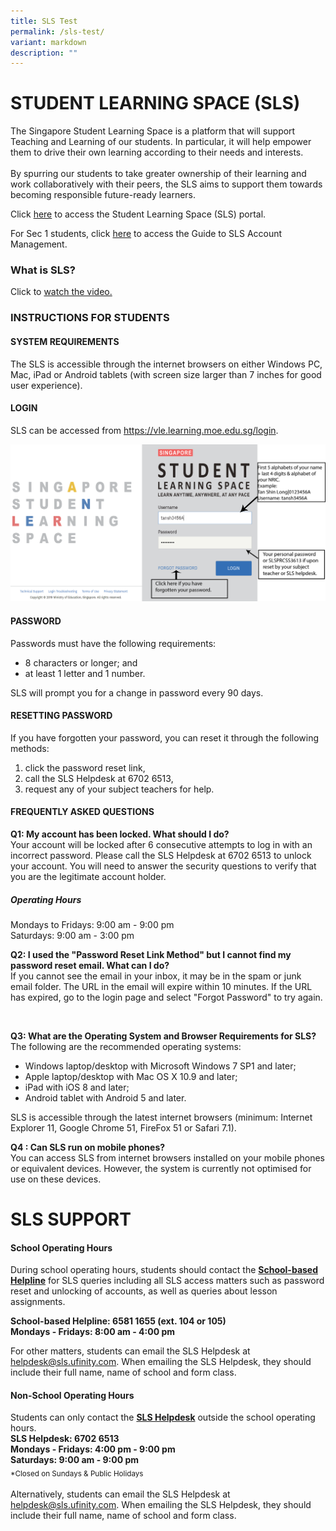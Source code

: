 ```yaml
---
title: SLS Test
permalink: /sls-test/
variant: markdown
description: ""
---
```

<h1>STUDENT LEARNING SPACE (SLS)</h1>
<div>
<p>The Singapore Student Learning Space is a platform that will support Teaching and Learning of our students. In particular, it will help empower them to drive their own learning according to their needs and interests.<br><br>
By spurring our students to take greater ownership of their learning and work collaboratively with their peers, the SLS aims to support them towards becoming responsible future-ready learners. <br></p>
<p>Click <a href="https://vle.learning.moe.edu.sg/login">here</a> to access the Student Learning Space (SLS) portal. <br></p>
<p>For Sec 1 students, click <a href="/files/sls%20account%20management%20-%20guide%20for%20sec%201%20students.pdf">here</a> to access the Guide to SLS Account Management.</p>

<h3>What is SLS?</h3>
<p>Click to <a href="https://www.youtube.com/watch?v=F0FTP2FveSg&amp;feature=youtu.be">watch the video.</a></p>
<h3>INSTRUCTIONS FOR STUDENTS</h3>
<h4>SYSTEM REQUIREMENTS</h4>
<p>The SLS is accessible through the internet browsers on either Windows PC, Mac, iPad or Android tablets (with screen size larger than 7 inches for good user experience).</p>
<h4>LOGIN</h4>
<p>SLS can be accessed from <a href="https://vle.learning.moe.edu.sg/login">https://vle.learning.moe.edu.sg/login</a>.</p>
<img src="/images/Our Staff/SLS_Student_Login.png"><br>

<h4>PASSWORD</h4>
<p>Passwords must have the following requirements: <br></p>
<ul>
<li>8 characters or longer; and</li>
<li>at least 1 letter and 1 number.</li>
</ul>
<p>SLS will prompt you for a change in password every 90 days.</p>

<h4>RESETTING PASSWORD</h4>
<p>If you have forgotten your password, you can reset it through the following methods:</p>
<ol>
<li>click the password reset link, </li>
<li>call the SLS Helpdesk at 6702 6513, </li>
<li>request any of your subject teachers for help.</li>
</ol>

<h4>FREQUENTLY ASKED QUESTIONS</h4>
<p><strong>Q1: My account has been locked. What should I do? </strong><br>Your account will be locked after 6 consecutive attempts to log in with an incorrect password. Please call the SLS Helpdesk at 6702 6513 to unlock your account. You will need to answer the security questions to verify that you are the legitimate account holder.</p>
<h5>Operating Hours</h5>
<p>Mondays to Fridays: 9:00 am - 9:00 pm<br>
	Saturdays: 9:00 am - 3:00 pm </p>
<p><strong>Q2: I used the "Password Reset Link Method" but I cannot find my password reset email. What can I do?</strong> 
<br>If you cannot see the email in your inbox, it may be in the spam or junk email folder. The URL in the email will expire within 10 minutes. If the URL has expired, go to the login page and select "Forgot Password" to try again. </p><br>
<p><strong>Q3: What are the Operating System and Browser Requirements for SLS?</strong><br>
	The following are the recommended operating systems:</p>
<ul>
<li>Windows laptop/desktop with Microsoft Windows 7 SP1 and later;</li>
<li>Apple laptop/desktop with Mac OS X 10.9 and later;</li>
<li>iPad with iOS 8 and later;</li>
<li>Android tablet with Android 5 and later.</li><p></p>
</ul>
<p>SLS is accessible through the latest internet browsers (minimum: Internet Explorer 11, Google Chrome 51, FireFox 51 or Safari 7.1).</p>
<p><strong>Q4 : Can SLS run on mobile phones?</strong> <br>You can access SLS from internet browsers installed on your mobile phones or equivalent devices. However, the system is currently not optimised for use on these devices.</p></div>

<h1>SLS SUPPORT</h1>
<div>
<h4>School Operating Hours</h4>
<p>During school operating hours, students should contact the <strong><u>School-based Helpline</u></strong> for SLS queries including all SLS access matters such as password reset and unlocking of accounts, as well as queries about lesson assignments.</p>
<p><strong>School-based Helpline: 6581 1655 (ext. 104 or 105) <br>
Mondays - Fridays: 8:00 am - 4:00 pm </strong></p>
<p>For other matters, students can email the SLS Helpdesk at <a href="mailto:helpdesk@sls.ufinity.com">helpdesk@sls.ufinity.com</a>. When emailing the SLS Helpdesk, they should include their full name, name of school and form class.</p>
	
<h4>Non-School Operating Hours</h4>
<p>Students can only contact the <u><strong>SLS Helpdesk</strong></u> outside the school operating hours.<br>
<strong>SLS Helpdesk: 6702 6513<br>Mondays - Fridays: 4:00 pm - 9:00 pm<br>Saturdays: 9:00 am - 9:00 pm</strong><br><sub>*Closed on Sundays &amp; Public Holidays</sub><br><br>
Alternatively, students can email the SLS Helpdesk at <a href="mailto:helpdesk@sls.ufinity.com">helpdesk@sls.ufinity.com</a>. When emailing the SLS Helpdesk, they should include their full name, name of school and form class.</p></div>